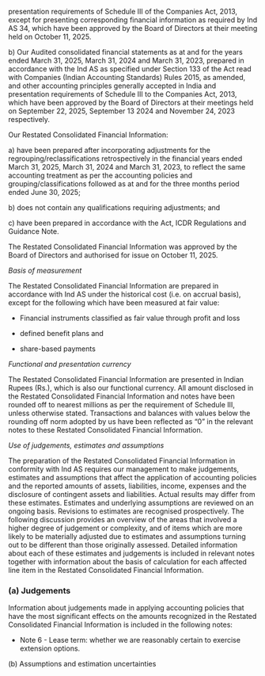 presentation requirements of Schedule III of the Companies Act, 2013, except for presenting corresponding financial information as required by Ind AS 34, which have been approved by the Board of Directors at their meeting held on October 11, 2025.

b) Our Audited consolidated financial statements as at and for the years ended March 31, 2025, March 31, 2024 and March 31, 2023, prepared in accordance with the Ind AS as specified under Section 133 of the Act read with Companies (Indian Accounting Standards) Rules 2015, as amended, and other accounting principles generally accepted in India and presentation requirements of Schedule III to the Companies Act, 2013, which have been approved by the Board of Directors at their meetings held on September 22, 2025, September 13 2024 and November 24, 2023 respectively.

Our Restated Consolidated Financial Information:

a) have been prepared after incorporating adjustments for the regrouping/reclassifications retrospectively in the financial years ended March 31, 2025, March 31, 2024 and March 31, 2023, to reflect the same accounting treatment as per the accounting policies and grouping/classifications followed as at and for the three months period ended June 30, 2025;

b) does not contain any qualifications requiring adjustments; and

c) have been prepared in accordance with the Act, ICDR Regulations and Guidance Note.

The Restated Consolidated Financial Information was approved by the Board of Directors and authorised for issue on October 11, 2025.

*Basis of measurement*

The Restated Consolidated Financial Information are prepared in accordance with Ind AS under the historical cost (i.e. on accrual basis), except for the following which have been measured at fair value:

- Financial instruments classified as fair value through profit and loss

- defined benefit plans and

- share-based payments

*Functional and presentation currency*

The Restated Consolidated Financial Information are presented in Indian Rupees (Rs.), which is also our functional currency. All amount disclosed in the Restated Consolidated Financial Information and notes have been rounded off to nearest millions as per the requirement of Schedule III, unless otherwise stated. Transactions and balances with values below the rounding off norm adopted by us have been reflected as “0” in the relevant notes to these Restated Consolidated Financial Information.

*Use of judgements, estimates and assumptions*

The preparation of the Restated Consolidated Financial Information in conformity with Ind AS requires our management to make judgements, estimates and assumptions that affect the application of accounting policies and the reported amounts of assets, liabilities, income, expenses and the disclosure of contingent assets and liabilities. Actual results may differ from these estimates. Estimates and underlying assumptions are reviewed on an ongoing basis. Revisions to estimates are recognised prospectively. The following discussion provides an overview of the areas that involved a higher degree of judgement or complexity, and of items which are more likely to be materially adjusted due to estimates and assumptions turning out to be different than those originally assessed. Detailed information about each of these estimates and judgements is included in relevant notes together with information about the basis of calculation for each affected line item in the Restated Consolidated Financial Information.

### (a) Judgements

Information about judgements made in applying accounting policies that have the most significant effects on the amounts recognized in the Restated Consolidated Financial Information is included in the following notes:

- Note 6 - Lease term: whether we are reasonably certain to exercise extension options.

(b) Assumptions and estimation uncertainties
